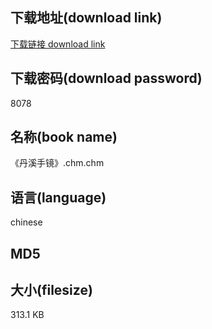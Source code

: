 ## 下载地址(download link)
[下载链接 download link](https://tutu365.netlify.app/?s=%E3%80%8A%E4%B8%B9%E6%BA%AA%E6%89%8B%E9%95%9C%E3%80%8B.chm)

## 下载密码(download password)
8078

## 名称(book name)
《丹溪手镜》.chm.chm

## 语言(language)
chinese

## MD5


## 大小(filesize)
313.1 KB

